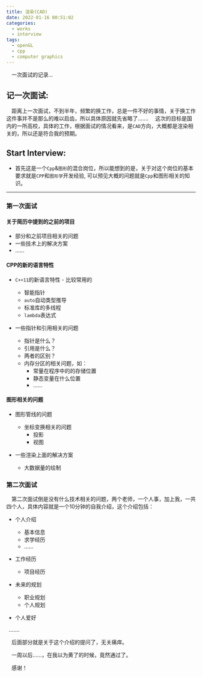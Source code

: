 ```yaml
---
title: 渲染(CAD)
date: 2022-01-16 00:51:02
categories:
  - works
  - interview
tags:
  - openGL
  - cpp
  - computer graphics
---
```


<p>
&ensp;&ensp;一次面试的记录...
</p>

<!-- more -->

## 记一次面试:

&ensp;&ensp;距离上一次面试，不到半年，频繁的换工作，总是一件不好的事情，关于换工作这件事并不是那么的难以启齿，所以具体原因就先省略了.......
&ensp;&ensp;这次的目标是国内的一所高校，具体的工作，根据面试的情况看来，是`CAD`方向，大概都是渲染相关的，所以还是符合我的预期。


## Start Interview:

- 首先这是一个`Cpp`&`图形`的混合岗位，所以能想到的是，关于对这个岗位的基本要求就是`CPP`和`图形学`开发经验, 可以预见大概的问题就是`Cpp`和图形相关的知识。

---


### 第一次面试

#### 关于简历中提到的之前的项目

- 部分和之前项目相关的问题
- 一些技术上的解决方案
- ......

#### CPP的新的语言特性

- `C++11`的新语言特性 - 比较常用的
  - 智能指针
  - `auto`自动类型推导
  - 标准库的多线程
  - `lambda`表达式

- 一些指针和引用相关的问题
  - 指针是什么？
  - 引用是什么？
  - 两者的区别？
  - 内存分区的相关问题，如：
    - 常量在程序中的的存储位置
    - 静态变量在什么位置
    - ......

#### 图形相关的问题

- 图形管线的问题
  - 坐标变换相关的问题
    - 投影
    - 视图

- 一些渲染上面的解决方案
  - 大数据量的绘制

### 第二次面试

&ensp;&ensp;第二次面试倒是没有什么技术相关的问题，两个老师，一个人事，加上我，一共四个人，具体内容就是一个10分钟的自我介绍，这个介绍包括：

- 个人介绍	
  - 基本信息
  - 求学经历
  - ......

- 工作经历
  - 项目经历

- 未来的规划
  - 职业规划
  - 个人规划

- 个人爱好

&ensp;.......

&ensp;&ensp;后面部分就是关于这个介绍的提问了，无关痛痒。

&ensp;&ensp;一周以后......，在我以为黄了的时候，竟然通过了。

&ensp;&ensp;感谢！

